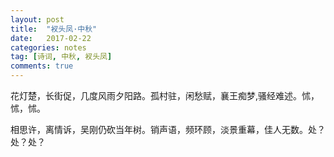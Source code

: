 ```yaml
---
layout: post
title:  "衩头凤·中秋"
date:   2017-02-22
categories: notes
tag: [诗词, 中秋, 衩头凤]
comments: true
---
```


花灯楚，长街促，几度风雨夕阳路。孤村驻，闲愁赋，襄王痴梦,骚经难述。怵，怵，怵。

相思许，离情诉，吴刚仍砍当年树。销声语，频环顾，淡景重幕，佳人无数。处？处？处？